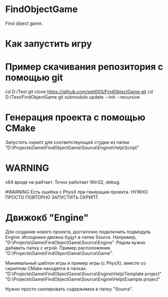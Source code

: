 # FindObjectGame
Find object game.

# Как запустить игру

# Пример скачивания репозитория с помощью git
cd D:/Test
git clone https://github.com/smt005/FindObjectGame.git
cd D:/Test/FindObjectGame
git submodule update --init --recursive

# Генерация проекта с помощью CMake
Запустить скрипт для соответствующей студии из папки "D:\Projects\Game\FindObjectGame\Source\Engine\Help\Script"
# WARNING
x64 вроде не рабтает.
Точно работает Win32, debug.

#WARNING
Есть ошибка с PhysX при генерации проекта. НУЖНО ПРОСТО ПОВТОРНО ЗАПУСТИТЬ СКРИПТ.

# Движокб "Engine"
Для создание нового проекта, достаточно подключить подмодуль Engine.
Исходники движка будут в папке Source.         Например, "D:\Projects\Game\FindObjectGame\Source\Engine".
Рядом нужно дабавить папку с игрой. Пример расположения, "D:\Projects\Game\FindObjectGame\Source\Game".

Минимальный шаблон игры и пример игры (с PhysX), вместе со скриптом CMake находятся в папках:
"D:\Projects\Game\FindObjectGame\Source\Engine\Help\Template project"
"D:\Projects\Game\FindObjectGame\Source\Engine\Help\Exampla project"

Нужно просто скопировать содержимое в папку "Source".
